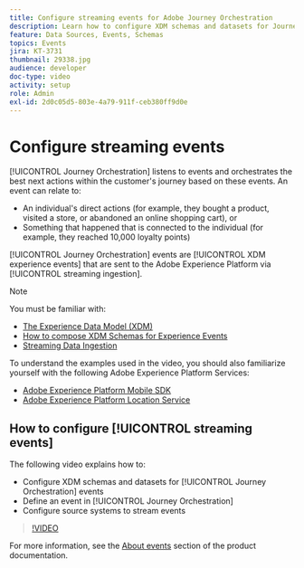 ```yaml
---
title: Configure streaming events for Adobe Journey Orchestration
description: Learn how to configure XDM schemas and datasets for Journey Orchestration events, define an event in Journey Orchestration, and configure source systems to stream events.
feature: Data Sources, Events, Schemas
topics: Events
jira: KT-3731
thumbnail: 29338.jpg
audience: developer
doc-type: video
activity: setup
role: Admin
exl-id: 2d0c05d5-803e-4a79-911f-ceb380ff9d0e
---
```

# Configure streaming events

[!UICONTROL Journey Orchestration] listens to events and orchestrates the best next actions within the customer's journey based on these events. An event can relate to:

* An individual's direct actions (for example, they bought a product, visited a store, or abandoned an online shopping cart), or
* Something that happened that is connected to the individual (for example, they reached 10,000 loyalty points)

[!UICONTROL Journey Orchestration] events are [!UICONTROL XDM experience events] that are sent to the Adobe Experience Platform via [!UICONTROL streaming ingestion].

>[!NOTE]
>
>You must be familiar with:
>
>* [The Experience Data Model (XDM)](https://experienceleague.adobe.com/docs/platform-learn/tutorials/schemas/schemas-and-experience-data-model.html?lang=en)
>* [How to compose XDM Schemas for Experience Events](https://experienceleague.adobe.com/docs/platform-learn/tutorials/schemas/create-schemas.html?lang=en)
>* [Streaming Data Ingestion](https://experienceleague.adobe.com/docs/platform-learn/tutorials/data-ingestion/understanding-streaming-ingestion.html?lang=en)
>
>To understand the examples used in the video, you should also familiarize yourself with the following Adobe Experience Platform Services:
>
>* [Adobe Experience Platform Mobile SDK](https://experienceleague.adobe.com/docs/platform-learn/data-collection/mobile-sdk/overview.html?lang=en)
>* [Adobe Experience Platform Location Service](https://experienceleague.adobe.com/docs/places/using/home.html?lang=en)
  
## How to configure [!UICONTROL streaming events]

The following video explains how to:

* Configure XDM schemas and datasets for [!UICONTROL Journey Orchestration] events
* Define an event in [!UICONTROL Journey Orchestration]
* Configure source systems to stream events

>[!VIDEO](https://video.tv.adobe.com/v/29338?quality=12&learn=on)

For more information, see the [About events](https://experienceleague.adobe.com/docs/journeys/using/events-journeys/about-events/about-events.html?lang=en) section of the product documentation.
